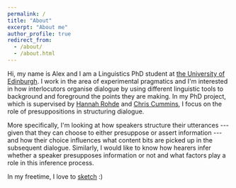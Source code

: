 ```yaml
---
permalink: /
title: "About"
excerpt: "About me"
author_profile: true
redirect_from: 
  - /about/
  - /about.html
---
```

Hi, my name is Alex and I am a Linguistics PhD student at [the University of Edinburgh](https://www.ed.ac.uk/). I work in the area of experimental pragmatics and I'm interested in how interlocutors organise dialogue by using different linguistic tools to background and foreground the points they are making. In my PhD project, which is supervised by [Hannah Rohde](http://www.lel.ed.ac.uk/~hrohde/index.html) and [Chris Cummins](http://www.crcummins.com/), I focus on the role of presuppositions in structuring dialogue.

More specifically, I'm looking at how speakers structure their utterances --- given that they can choose to either presuppose or assert information --- and how their choice influences what content bits are picked up in the subsequent dialogue. Similarly, I would like to know how hearers infer whether a speaker presupposes information or not and what factors play a role in this inference process.

In my freetime, I love to [sketch](https://www.instagram.com/lordysart/) :)
